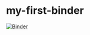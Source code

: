# my-first-binder
[![Binder](https://mybinder.org/badge_logo.svg)](https://mybinder.org/v2/gh/18aastha/my-first-binder/HEAD)
